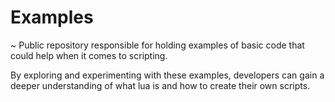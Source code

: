 # Examples
  ~ Public repository responsible for holding examples of basic code that could help when it comes to scripting.

By exploring and experimenting with these examples, developers can gain a deeper understanding of what lua is and how to create their own scripts.
